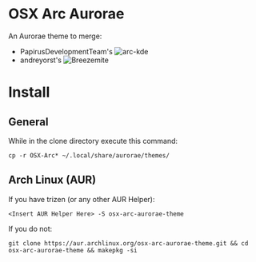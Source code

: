 # OSX Arc Aurorae
An Aurorae theme to merge:
* PapirusDevelopmentTeam's ![arc-kde](https://github.com/PapirusDevelopmentTeam/arc-kde)
* andreyorst's ![Breezemite](https://github.com/andreyorst/Breezemite)

# Install
## General
While in the clone directory execute this command:

    cp -r OSX-Arc* ~/.local/share/aurorae/themes/
## Arch Linux (AUR)
If you have trizen (or any other AUR Helper):

    <Insert AUR Helper Here> -S osx-arc-aurorae-theme 

If you do not:

    git clone https://aur.archlinux.org/osx-arc-aurorae-theme.git && cd osx-arc-aurorae-theme && makepkg -si